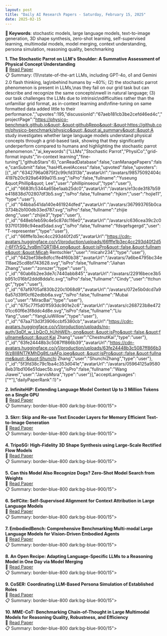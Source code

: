 ```yaml
---
layout: post
title: "Daily AI Research Papers - Saturday, February 15, 2025"
date: 2025-02-15
---
```


**🔑 Keywords**: stochastic models, large language models, text-to-image generation, 3D shape synthesis, zero-shot learning, self-supervised learning, multimodal models, model merging, context understanding, persona simulation, reasoning quality, benchmarking

**1. The Stochastic Parrot on LLM's Shoulder: A Summative Assessment of
  Physical Concept Understanding**  
🔗 [Read Paper](https://huggingface.co/papers/2502.08946)  
📋 Summary: (1)\nstate-of-the-art LLMs, including GPT-4o, o1 and Gemini 2.0 flash thinking, lag\nbehind humans by ~40%; (2) the stochastic parrot phenomenon is present in LLMs,\nas they fail on our grid task but can describe and recognize the same concepts\nwell in natural language; (3) our task challenges the LLMs due to intrinsic\ndifficulties rather than the unfamiliar grid format, as in-context learning and\nfine-tuning on same formatted data added little to their performance.&quot;,&quot;upvotes&quot;:195,&quot;discussionId&quot;:&quot;67aeb181cb3be2cefd46ed4c&quot;,&quot;projectPage&quot;:&quot;https://physico-benchmark.github.io&quot;,&quot;githubRepo&quot;:&quot;https://github.com/physico-benchmark/physico&quot;,&quot;ai_summary&quot;:&quot;A study investigates whether large language models understand physical concepts through a grid-based task, showing that they significantly underperform compared to humans and highlighting the stochastic parrot phenomenon.&quot;,&quot;ai_keywords&quot;:[&quot;LLMs&quot;,&quot;Stochastic Parrot&quot;,&quot;PhysiCo&quot;,&quot;grid-format inputs&quot;,&quot;in-context learning&quot;,&quot;fine-tuning&quot;],&quot;githubStars&quot;:6},&quot;canReadDatabase&quot;:false,&quot;canManagePapers&quot;:false,&quot;canSubmit&quot;:false,&quot;hasHfLevelAccess&quot;:false,&quot;upvoted&quot;:false,&quot;upvoters&quot;:[{&quot;_id&quot;:&quot;6342796a0875f2c99cfd313b&quot;,&quot;avatarUrl&quot;:&quot;/avatars/98575092404c4197b20c929a6499a015.svg&quot;,&quot;isPro&quot;:false,&quot;fullname&quot;:&quot;Yuseung \&quot;Phillip\&quot; Lee&quot;,&quot;user&quot;:&quot;phillipinseoul&quot;,&quot;type&quot;:&quot;user&quot;},{&quot;_id&quot;:&quot;6683fc5344a65be1aab25dc0&quot;,&quot;avatarUrl&quot;:&quot;/avatars/e13cde3f87b59e418838d702807df3b5.svg&quot;,&quot;isPro&quot;:false,&quot;fullname&quot;:&quot;hjkim&quot;,&quot;user&quot;:&quot;hojie11&quot;,&quot;type&quot;:&quot;user&quot;},{&quot;_id&quot;:&quot;64bba541da140e461924dfed&quot;,&quot;avatarUrl&quot;:&quot;/avatars/367993765b0ca3734b2b100db33ed787.svg&quot;,&quot;isPro&quot;:false,&quot;fullname&quot;:&quot;zhijie deng&quot;,&quot;user&quot;:&quot;zhijie3&quot;,&quot;type&quot;:&quot;user&quot;},{&quot;_id&quot;:&quot;648eb1eb59c4e5c87dc116e0&quot;,&quot;avatarUrl&quot;:&quot;/avatars/c636cea39c2c0937f01398c94ead5dad.svg&quot;,&quot;isPro&quot;:false,&quot;fullname&quot;:&quot;fdsqefsgergd&quot;,&quot;user&quot;:&quot;T-representer&quot;,&quot;type&quot;:&quot;user&quot;},{&quot;_id&quot;:&quot;66fffe1b3ec4cc293d40f2d5&quot;,&quot;avatarUrl&quot;:&quot;https://cdn-avatars.huggingface.co/v1/production/uploads/66fffe1b3ec4cc293d40f2d5/-6Ff7rSQ_fvqBmTQRTlB4.png&quot;,&quot;isPro&quot;:false,&quot;fullname&quot;:&quot;Micah Rentschler&quot;,&quot;user&quot;:&quot;micahr234&quot;,&quot;type&quot;:&quot;user&quot;},{&quot;_id&quot;:&quot;642bef38e8dfcc1fe4f60b38&quot;,&quot;avatarUrl&quot;:&quot;/avatars/7a6be4795bc34e118ae25cd8bf743628.svg&quot;,&quot;isPro&quot;:false,&quot;fullname&quot;:&quot;Jiahan Zhang&quot;,&quot;user&quot;:&quot;zonszer&quot;,&quot;type&quot;:&quot;user&quot;},{&quot;_id&quot;:&quot;60ab6b2ee3de7c7440abb845&quot;,&quot;avatarUrl&quot;:&quot;/avatars/22916bece3b5b951c016bf2ddd8dda1c.svg&quot;,&quot;isPro&quot;:false,&quot;fullname&quot;:&quot;Cindy&quot;,&quot;user&quot;:&quot;ttchungc&quot;,&quot;type&quot;:&quot;user&quot;},{&quot;_id&quot;:&quot;67af9705af830b220c1068d9&quot;,&quot;avatarUrl&quot;:&quot;/avatars/072e5b0dcd7a96a57d39f0cf62edbb6a.svg&quot;,&quot;isPro&quot;:false,&quot;fullname&quot;:&quot;Mubai Luo&quot;,&quot;user&quot;:&quot;MiracBai&quot;,&quot;type&quot;:&quot;user&quot;},{&quot;_id&quot;:&quot;675c77f5d01f593dc901e2c6&quot;,&quot;avatarUrl&quot;:&quot;/avatars/c268723b8e47201cc60f6e3f8ddc4d8e.svg&quot;,&quot;isPro&quot;:false,&quot;fullname&quot;:&quot;Liu Yang&quot;,&quot;user&quot;:&quot;YangLiuWillow&quot;,&quot;type&quot;:&quot;user&quot;},{&quot;_id&quot;:&quot;67aa713d3f3906ccbf5380cb&quot;,&quot;avatarUrl&quot;:&quot;https://cdn-avatars.huggingface.co/v1/production/uploads/no-auth/3qDf_w_LbQcO_hUhhWEh-.png&quot;,&quot;isPro&quot;:false,&quot;fullname&quot;:&quot;Kai Zhang&quot;,&quot;user&quot;:&quot;ChestnutKai&quot;,&quot;type&quot;:&quot;user&quot;},{&quot;_id&quot;:&quot;63fe24448b3c5087ff866b39&quot;,&quot;avatarUrl&quot;:&quot;https://cdn-avatars.huggingface.co/v1/production/uploads/63fe24448b3c5087ff866b39/z8lI8NT7KMhDg8tLraAFp.jpeg&quot;,&quot;isPro&quot;:false,&quot;fullname&quot;:&quot;Shunchi Zhang&quot;,&quot;user&quot;:&quot;ShunchiZhang&quot;,&quot;type&quot;:&quot;user&quot;},{&quot;_id&quot;:&quot;5f3fd38c79c1ba4c353d041e&quot;,&quot;avatarUrl&quot;:&quot;/avatars/05964125a95808eb31bd106e51daec5b.svg&quot;,&quot;isPro&quot;:false,&quot;fullname&quot;:&quot;Wang Jiawei&quot;,&quot;user&quot;:&quot;JarvisMsra&quot;,&quot;type&quot;:&quot;user&quot;}],&quot;acceptLanguages&quot;:[&quot;*&quot;],&quot;dailyPaperRank&quot;:1}">

**2. InfiniteHiP: Extending Language Model Context Up to 3 Million Tokens on
  a Single GPU**  
🔗 [Read Paper](https://huggingface.co/papers/2502.08910)  
📋 Summary: border-blue-800 dark:bg-blue-900/15">

**3. Skrr: Skip and Re-use Text Encoder Layers for Memory Efficient
  Text-to-Image Generation**  
🔗 [Read Paper](https://huggingface.co/papers/2502.08690)  
📋 Summary: border-blue-800 dark:bg-blue-900/15">

**4. TripoSG: High-Fidelity 3D Shape Synthesis using Large-Scale Rectified
  Flow Models**  
🔗 [Read Paper](https://huggingface.co/papers/2502.06608)  
📋 Summary: border-blue-800 dark:bg-blue-900/15">

**5. Can this Model Also Recognize Dogs? Zero-Shot Model Search from Weights**  
🔗 [Read Paper](https://huggingface.co/papers/2502.09619)  
📋 Summary: border-blue-800 dark:bg-blue-900/15">

**6. SelfCite: Self-Supervised Alignment for Context Attribution in Large
  Language Models**  
🔗 [Read Paper](https://huggingface.co/papers/2502.09604)  
📋 Summary: border-blue-800 dark:bg-blue-900/15">

**7. EmbodiedBench: Comprehensive Benchmarking Multi-modal Large Language
  Models for Vision-Driven Embodied Agents**  
🔗 [Read Paper](https://huggingface.co/papers/2502.09560)  
📋 Summary: border-blue-800 dark:bg-blue-900/15">

**8. An Open Recipe: Adapting Language-Specific LLMs to a Reasoning Model in
  One Day via Model Merging**  
🔗 [Read Paper](https://huggingface.co/papers/2502.09056)  
📋 Summary: border-blue-800 dark:bg-blue-900/15">

**9. CoSER: Coordinating LLM-Based Persona Simulation of Established Roles**  
🔗 [Read Paper](https://huggingface.co/papers/2502.09082)  
📋 Summary: border-blue-800 dark:bg-blue-900/15">

**10. MME-CoT: Benchmarking Chain-of-Thought in Large Multimodal Models for
  Reasoning Quality, Robustness, and Efficiency**  
🔗 [Read Paper](https://huggingface.co/papers/2502.09621)  
📋 Summary: border-blue-800 dark:bg-blue-900/15">
